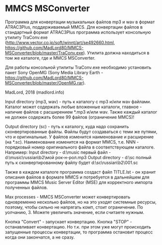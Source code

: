 # MMCS MSConverter

Программа для конвертации музыкальных файлов mp3 и wav в формат ATRAC3Plus, поддерживаемый MMCS.
Для конвертации файлов в стандартный формат ATRAC3Plus программа использует консольную утилиту TraConv.exe
(http://www.vector.co.jp/soft/winnt/art/se492660.html, https://github.com/MadLord80/MMCS-MSConverter/blob/master/TraConv.exe). Утилита должна находиться в том же каталоге, где и MMCS MSConverter.

Для работы консольной утилиты TraConv.exe необходимо установить пакет Sony OpenMG (Sony Media Library Earth - 
https://github.com/MadLord80/MMCS-MSConverter/blob/master/OpenMG.rar).

MadLord, 2018 (madlord.info)

Input directory (mp3, wav) - путь к каталогу с mp3 и/или wav файлами. Каталог может содержать любые вложенные 
каталоги, главное - наличие файлов с расширением *.mp3 и/или wav. Также каждый каталог не должен содержать
более 99 файлов (ограничение MMCS)!

Output directory (sc) - путь к каталогу, куда надо сохранить сконвертированные файлы. Файлы будут создаваться
с теми же путями, что и оригинальные. У файлов изменится наименование и расширение (на *.sc).  Наименование 
изменится на формат MMCS, т.е. NNN - порядковый номер оригинального файла в соответствующем каталоге.
Например:
Input directory - d:\music
первый файл - d:\music\russian\b2\мой рок-н-рол.mp3
Output directory - d:\sc
полный путь к сконвертированному файлу будет d:\sc\russian\b2\001.sc

Также в каждом каталоге программа создаст файл TITLE.lst - он хранит описания файлов в формате MMCS
и потребуется в дальнейшем для программы MMCS Music Server Editor (MSE) для корректного импорта
полученных файлов.

Max processes - MMCS MSConverter может конвертировать одновременно несколько файлов, но на это уходят
системные ресурсы, поэтому, чтобы сильно не напрягать комп, стоит ограничение. По уолчанию, 3.
Можете увеличить значение, если считаете нужным.

Кнопка "Convert" - запускает конвертацию.
Кнопка "STOP" - останавливает конвертацию. Но т.к. при этом уже могут происходить запущенные процессы
конвертации, то программа остановит процесс когда они закончатся, а не сразу.
